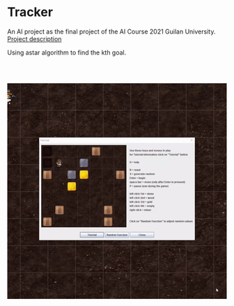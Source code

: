 # Tracker

An AI project as the final project of the AI Course 2021 Guilan University. [Project description](.AI_final_project.pdf)

Using astar algorithm to find the kth goal.

<br></br>

<p align="center">
  <img src="./src/pics/tracker.gif" title="memory_game">
</p>
